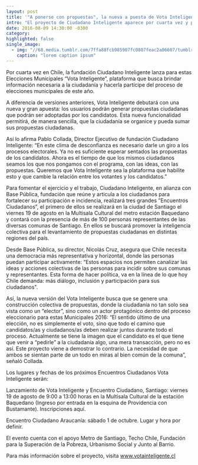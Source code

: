 ```yaml
---
layout: post
title: '"A ponerse con propuestas", la nueva a puesta de Vota Inteligente'
intro: "El proyecto de Ciudadano Inteligente aparece por cuarta vez y para las Municipales 2016 debutará con una nueva sección de propuestas ciudadanas para los programas comunales. El lanzamiento será el próximo viernes 19 de agosto en un evento abierto a toda la ciudadanía."
date: 2016-08-09 14:30:00 -0300
category:
highlighted: false
single_image:
  - img: "//68.media.tumblr.com/7ffa88fcb985907fc0807feac2a06607/tumblr_inline_obpkweHpwm1r9usgg_500.png"
    caption: "lorem caption ipsum"
---
```

Por cuarta vez en Chile, la fundación Ciudadano Inteligente lanza para estas Elecciones Municipales “Vota Inteligente”, plataforma que busca brindar información necesaria a la ciudadanía y hacerla partícipe del proceso de elecciones municipales de este año.

A diferencia de versiones anteriores, Vota Inteligente debutará con una nueva y gran apuesta: los usuarios podrán generar propuestas ciudadanas que podrán ser adoptadas por los candidatos. Esta nueva funcionalidad permitirá, de manera sencilla, que  la ciudadanía se organice y pueda sumar sus propuestas ciudadanas.

Así lo afirma Pablo Collada, Director Ejecutivo de fundación Ciudadano Inteligente: “En este clima de desconfianza es necesario darle un giro a los procesos electorales. Ya no es suficiente esperar sentados las propuestas de los candidatos. Ahora es el tiempo de que los mismos ciudadanos seamos los que nos pongamos con el programa, con las ideas, con las propuestas. Queremos que Vota Inteligente sea la plataforma que habilite esto y que cambie la relación entre los votantes y los candidatos.”

Para fomentar el ejercicio y el trabajo, Ciudadano Inteligente, en alianza con Base Pública, fundación que reúne y articula a los ciudadanos para fortalecer su participación e incidencia, realizará tres grandes ”Encuentros Ciudadanos”, el primero de ellos se realizará en la ciudad de Santiago el viernes 19 de agosto en la Multisala Cultural del metro estación Baquedano y contará con la presencia de más de 100 personas representantes de las diversas comunas de Santiago. En ellos se buscará  promover la inteligencia colectiva para el levantamiento de propuestas ciudadanas en distintas regiones del país.

Desde Base Pública, su director, Nicolás Cruz, asegura que Chile necesita una democracia más representativa y horizontal, donde las personas puedan participar activamente: “Estos espacios nos permiten canalizar las ideas y acciones colectivas de las personas para incidir sobre sus comunas y representantes. Esta forma de hacer política, va en la línea de lo que hoy Chile demanda: más diálogo, inclusión y participación para sus ciudadanos".

Así, la nueva versión del Vota Inteligente busca que se genere una construcción colectiva de propuestas, donde la ciudadanía no tan solo sea vista como un “elector”, sino como un actor protagónico dentro del proceso eleccionario para estas Municipales 2016: “El sentido último de una elección, no es simplemente el voto, sino que todo el camino que candidatos/as y ciudadanos/as deben realizar juntos durante todo el proceso. Actualmente se tiene la imagen que el candidato es el que tiene que venir a “pedirle” a la ciudadanía algo, una mera transacción, pero no es así. Este proyecto viene a demostrar lo contrario. La necesidad de que ambos se sientan parte de un todo en miras al bien común de la comuna”, señaló Collada.

Los lugares y fechas de los próximos Encuentros Ciudadanos Vota Inteligente serán:

Lanzamiento de Vota Inteligente y Encuentro Ciudadano, Santiago: viernes 19 de agosto de 9:00 a 13:00 horas en la  Multisala Cultural de la estación Baquedano (Ingreso por entrada en la  esquina de Providencia con Bustamante). Inscripciones aquí.

Encuentro Ciudadano Araucanía: sábado  1 de octubre. Lugar y hora por definir.

El evento cuenta con el apoyo Metro de Santiago, Techo Chile, Fundación para la Superación de la Pobreza, Urbanismo Social y Junto al Barrio.

Para más información sobre el proyecto, visita  www.votainteligente.cl
